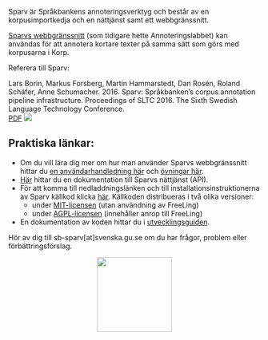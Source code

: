 Sparv är Språkbankens annoteringsverktyg och består
av en korpusimportkedja och en nättjänst samt ett webbgränssnitt.

[Sparvs webbgränssnitt](https://spraakbanken.gu.se/sparv/)
(som tidigare hette Annoteringslabbet) kan användas för att
annotera kortare texter på samma sätt som görs med korpusarna i Korp.

Referera till Sparv:

Lars Borin, Markus Forsberg, Martin Hammarstedt, Dan Rosén, Roland Schäfer, Anne Schumacher. 2016. Sparv: Språkbanken’s corpus annotation pipeline infrastructure.
Proceedings of SLTC 2016. The Sixth Swedish Language Technology Conference.<br/>
[PDF](http://www8.cs.umu.se/~johanna/sltc2016/abstracts/SLTC_2016_paper_31.pdf)
<a href="/publication/20005/bibtex" class="bibtex"><img src="/sites/spraakbanken.gu.se/modules/custom/gup_publications/images/bibtex.png"></a>


## Praktiska länkar:
* Om du vill lära dig mer om hur man använder Sparvs webbgränssnitt hittar du [en användarhandledning här](https://spraakbanken.gu.se/swe/forskning/infrastruktur/sparv/anvandarhandledning) och
[övningar här](https://github.com/spraakbanken/sparv-docs/raw/master/exercises/sparvovningar_hw2017.pdf).
* [Här](https://spraakbanken.gu.se/swe/forskning/infrastruktur/sparv/nättjänst)
hittar du en dokumentation till Sparvs nättjänst (API).
* För att komma till nedladdningslänken och till installationsinstruktionerna av Sparv källkod klicka
[här](https://spraakbanken.gu.se/swe/forskning/infrastruktur/sparv/distribution). Källkoden distribueras
i två olika versioner:
    * under [MIT-licensen](https://opensource.org/licenses/MIT) (utan användning av FreeLing)
    * under [AGPL-licensen](http://www.gnu.org/licenses/agpl.html) (innehåller anrop till FreeLing)
* En dokumentation av koden hittar du i
[utvecklingsguiden](https://spraakbanken.gu.se/swe/forskning/infrastruktur/sparv/utvecklingsguides).

Hör av dig till sb-sparv[at]svenska.gu.se om du har frågor, problem eller förbättringsförslag.

<a href="https://spraakbanken.gu.se/sparv/">
<img src="https://spraakbanken.gu.se/sites/spraakbanken.gu.se/files/sparv_0.png" style="width:150px; display: block; margin-left: auto; margin-right: auto;">
</a>
